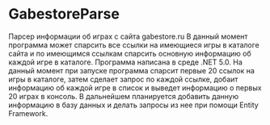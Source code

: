 # GabestoreParse
Парсер  информации об играх с сайта gabestore.ru 
В данный момент программа может спарсить все ссылки на имеющиеся игры в каталоге сайта и по имеющимся ссылкам спарсить основную информацию об каждой игре в каталоге.
Программа написана в среде .NET 5.0.
На данный момент при запуске программа спарсит первые 20 ссылок на игры в каталоге, затем сделает запрос по каждой ссылке, добаит информацию
об каждой игре в список и выведет информацию о первых 20 играх в консоль.
В дальнейшем планируется добавить данную информацию в базу данных и делать запросы из нее при помощи Entity Framework.
